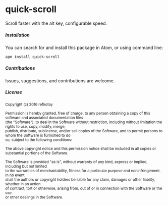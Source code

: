 # quick-scroll

Scroll faster with the alt key, configurable speed.

##### Installation

You can search for and install this package in Atom, or using command line:

`apm install quick-scroll`

##### Contributions

Issues, suggestions, and contributions are welcome.

##### License

<sub>
Copyright (c) 2016 refkotay</br>
</br>
Permission is hereby granted, free of charge, to any person obtaining a copy of this software and associated documentation files</br>
(the "Software"), to deal in the Software without restriction, including without limitation the rights to use, copy, modify, merge,</br>
publish, distribute, sublicense, and/or sell copies of the Software, and to permit persons to whom the Software is furnished to do</br>
so, subject to the following conditions:</br>
</br>
The above copyright notice and this permission notice shall be included in all copies or substantial portions of the Software.</br>
</br>
The Software is provided "as is", without warranty of any kind, express or implied, including but not limited</br>
to the warranties of merchantability, fitness for a particular purpose and noninfringement. In no event</br>
shall the authors or copyright holders be liable for any claim, damages or other liabilty, whether in an action</br>
of contract, tort or otherwise, arising from, out of or in connection with the Software or the use</br>
or other dealings in the Software.
</sub>